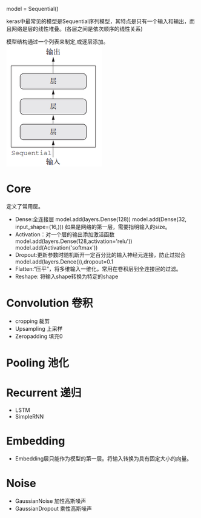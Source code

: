 model = Sequential()

keras中最常见的模型是Sequential序列模型，其特点是只有一个输入和输出，而且网络是层的线性堆叠。(各层之间是依次顺序的线性关系)

模型结构通过一个列表来制定,或逐层添加。
![Sequential](20181107211002447.png)
# Core
定义了常用层。
* Dense:全连接层
model.add(layers.Dense(128))
model.add(Dense(32, input_shape=(16,)))
如果是网络的第一层，需要指明输入的size。
* Activation：对一个层的输出添加激活函数
model.add(layers.Dense(128,activation='relu'))
model.add(Activation('softmax'))
* Dropout:更新参数时随机断开一定百分比的输入神经元连接，防止过拟合
model.add(layers.Dence()),dropout=0.1
* Flatten:“压平”，将多维输入一维化，常用在卷积层到全连接层的过滤。
* Reshape: 将输入shape转换为特定的shape
# Convolution 卷积
* cropping 裁剪
* Upsampling 上采样
* Zeropadding 填充0
# Pooling 池化
# Recurrent 递归
* LSTM
* SimpleRNN
# Embedding
* Embedding层只能作为模型的第一层。将输入转换为具有固定大小的向量。
# Noise
* GaussianNoise 加性高斯噪声
* GaussianDropout 乘性高斯噪声